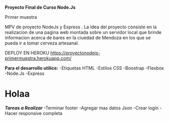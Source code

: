 **Proyecto Final de Curso Node.Js**

Primer muestra

MPV de  proyecto NodeJs  y Express . La idea del proyecto consiste en la realizacion de una pagina web montada sobre un servidor local que brinde informacion acerca de bares en la ciuedad de Mendoza en los que se pueda ir a tomar cerveza artesanal.

DEPLOY EN HEROKU https://proyectonodejs-primermuestra.herokuapp.com/

**Para el desarrollo utilice:**
-Etiquetas HTML
-Estilos CSS
-Boostrap
-Flexbox
-Node.Js
-Express

<h1>Holaa</h1>

***Tareas a Realizar***
-Terminar footer
-Agregar mas datos Json
-Crear login
-Hacer responsive completa


